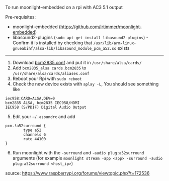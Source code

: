 To run moonlight-embedded on a rpi with AC3 5.1 output

Pre-requisites:

* moonlight-embedded (https://github.com/irtimmer/moonlight-embedded)
* libasound2-plugins (`sudo apt-get install libasound2-plugins`) - Confirm it is installed by checking that `/usr/lib/arm-linux-gnueabihf/alsa-lib/libasound_module_pcm_a52.so` exists

--------------------------------------------------------

1. Download [bcm2835.conf](https://github.com/agilly1989/5.1_moonlight_rpi/blob/master/usr/share/alsa/cards/bcm2835.conf) and put it in `/usr/share/alsa/cards/`
2. Add `bcm2835_alsa cards.bcm2835` to `/usr/share/alsa/cards/aliases.conf`
3. Reboot your Rpi with `sudo reboot`
4. Check the new device exists with `aplay -L`, You should see something like
```
iec958:CARD=ALSA,DEV=0
bcm2835 ALSA, bcm2835 IEC958/HDMI
IEC958 (S/PDIF) Digital Audio Output
```
5. Edit your `~/.asoundrc` and add
```
pcm.!a52surround {
        type a52
        channels 6
        rate 44100
}
```
6. Run moonlight with the `-surround` and `-audio plug:a52surround` arguments (for example `moonlight stream -app <app> -surround -audio plug:a52surround <host_ip>`)

source: https://www.raspberrypi.org/forums/viewtopic.php?t=172536
